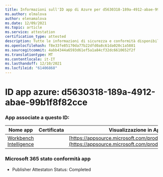 ```yaml
---
title: Informazioni sull'ID app di Azure per d5630318-189a-4912-abae-99b1f8f82cce
ms.author: elmalova
author: elenamalova
ms.date: 12/09/2021
ms.topic: article
ms.service: attestation
certification_type: attested
description: Tutte le informazioni di sicurezza e conformità disponibili per d5630318-189a-4912-abae-99b1f8f82cce.
ms.openlocfilehash: f8e33fe85170da77b22dfd0a8c61da020c1a5881
ms.sourcegitcommit: 4abb4344a6593d61ef5a1a84cf32dc6610652f2f
ms.translationtype: MT
ms.contentlocale: it-IT
ms.lasthandoff: 12/10/2021
ms.locfileid: "61406868"
---
```

# <a name="azure-app-id-d5630318-189a-4912-abae-99b1f8f82cce"></a>ID app azure: d5630318-189a-4912-abae-99b1f8f82cce


### <a name="apps-associated-with-this-id"></a>App associate a questo ID:
| **Nome app** | **Certificata** | **Visualizzazione in AppSource** |
|--------------|---------------|-----------------------|
| [Workbench Intelligence](https://docs.microsoft.com/microsoft-365-app-certification/forward/WA200002705) |  | [https://appsource.microsoft.com/product/office/WA200002705](https://appsource.microsoft.com/product/office/WA200002705) |

### <a name="microsoft-365-app-compliance-status"></a>Microsoft 365 stato conformità app
- Publisher Attestaton Status: Completed
